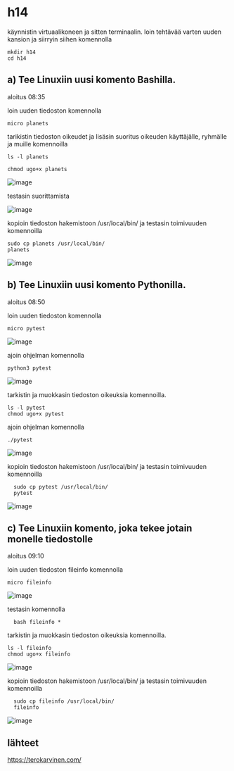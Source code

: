 # h14


käynnistin virtuaalikoneen ja sitten terminaalin.
loin tehtävää varten uuden kansion ja siirryin siihen komennolla
    
    mkdir h14
    cd h14

## a) Tee Linuxiin uusi komento Bashilla.

aloitus 08:35

loin uuden tiedoston komennolla

    micro planets
    
tarikistin tiedoston oikeudet ja lisäsin suoritus oikeuden käyttäjälle, ryhmälle ja muille komennoilla

    ls -l planets
    
    chmod ugo+x planets
    
![image](https://user-images.githubusercontent.com/112497423/224627758-6fbf4305-6731-4eae-bad2-ba5dbd0867e0.png)

testasin suorittamista

![image](https://user-images.githubusercontent.com/112497423/224628288-13bd6fc6-601a-4747-ac39-e1c1bb461974.png)

kopioin tiedoston hakemistoon /usr/local/bin/ ja testasin toimivuuden komennoilla

    sudo cp planets /usr/local/bin/
    planets

![image](https://user-images.githubusercontent.com/112497423/224628661-000ebf10-78fa-451b-a676-83894ca91ac0.png)


## b) Tee Linuxiin uusi komento Pythonilla.

aloitus 08:50

loin uuden tiedoston komennolla

    micro pytest

![image](https://user-images.githubusercontent.com/112497423/224629379-9b0f2116-69a7-41fe-b53d-8c180a7a6fb7.png)

ajoin ohjelman komennolla

    python3 pytest
    
![image](https://user-images.githubusercontent.com/112497423/224629510-0b75d05a-fc8e-4fff-856e-8c030dd0c42f.png)

tarkistin ja muokkasin tiedoston oikeuksia komennoilla.

    ls -l pytest
    chmod ugo+x pytest
    
 ajoin ohjelman komennolla
 
    ./pytest
    
![image](https://user-images.githubusercontent.com/112497423/224629797-426d47fd-7026-4031-9e3c-b62478d2bc74.png)

kopioin tiedoston hakemistoon /usr/local/bin/ ja testasin toimivuuden komennoilla 
  
      sudo cp pytest /usr/local/bin/
      pytest
      
![image](https://user-images.githubusercontent.com/112497423/224630193-97435cb2-5fb0-4810-a056-dab15acec7a3.png)


## c) Tee Linuxiin komento, joka tekee jotain monelle tiedostolle

aloitus 09:10

loin uuden tiedoston fileinfo komennolla

    micro fileinfo
    
![image](https://user-images.githubusercontent.com/112497423/224633967-b96038fa-99b3-4f43-8d1f-b899c610d65b.png)

testasin komennolla
     
      bash fileinfo *
      
tarkistin ja muokkasin tiedoston oikeuksia komennoilla.

    ls -l fileinfo
    chmod ugo+x fileinfo
    
![image](https://user-images.githubusercontent.com/112497423/224634278-87e1cf99-1094-448d-8a92-5d96b5de0fd4.png)

kopioin tiedoston hakemistoon /usr/local/bin/ ja testasin toimivuuden komennoilla 
  
      sudo cp fileinfo /usr/local/bin/
      fileinfo

![image](https://user-images.githubusercontent.com/112497423/224634889-8e26c73e-1975-42f3-b981-018b7128a690.png)

## lähteet

https://terokarvinen.com/


